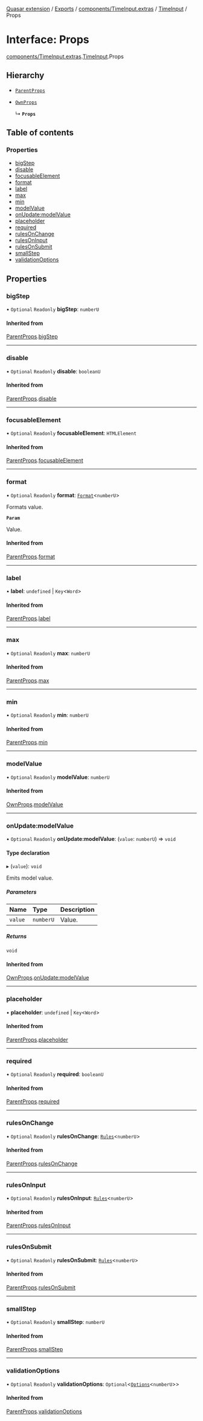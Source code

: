[Quasar extension](../index.md) / [Exports](../modules.md) / [components/TimeInput.extras](../modules/components_TimeInput_extras.md) / [TimeInput](../modules/components_TimeInput_extras.TimeInput.md) / Props

# Interface: Props

[components/TimeInput.extras](../modules/components_TimeInput_extras.md).[TimeInput](../modules/components_TimeInput_extras.TimeInput.md).Props

## Hierarchy

- [`ParentProps`](components_TimeInput_extras.TimeInput.ParentProps.md)

- [`OwnProps`](components_TimeInput_extras.TimeInput.OwnProps.md)

  ↳ **`Props`**

## Table of contents

### Properties

- [bigStep](components_TimeInput_extras.TimeInput.Props.md#bigstep)
- [disable](components_TimeInput_extras.TimeInput.Props.md#disable)
- [focusableElement](components_TimeInput_extras.TimeInput.Props.md#focusableelement)
- [format](components_TimeInput_extras.TimeInput.Props.md#format)
- [label](components_TimeInput_extras.TimeInput.Props.md#label)
- [max](components_TimeInput_extras.TimeInput.Props.md#max)
- [min](components_TimeInput_extras.TimeInput.Props.md#min)
- [modelValue](components_TimeInput_extras.TimeInput.Props.md#modelvalue)
- [onUpdate:modelValue](components_TimeInput_extras.TimeInput.Props.md#onupdate:modelvalue)
- [placeholder](components_TimeInput_extras.TimeInput.Props.md#placeholder)
- [required](components_TimeInput_extras.TimeInput.Props.md#required)
- [rulesOnChange](components_TimeInput_extras.TimeInput.Props.md#rulesonchange)
- [rulesOnInput](components_TimeInput_extras.TimeInput.Props.md#rulesoninput)
- [rulesOnSubmit](components_TimeInput_extras.TimeInput.Props.md#rulesonsubmit)
- [smallStep](components_TimeInput_extras.TimeInput.Props.md#smallstep)
- [validationOptions](components_TimeInput_extras.TimeInput.Props.md#validationoptions)

## Properties

### bigStep

• `Optional` `Readonly` **bigStep**: `numberU`

#### Inherited from

[ParentProps](components_TimeInput_extras.TimeInput.ParentProps.md).[bigStep](components_TimeInput_extras.TimeInput.ParentProps.md#bigstep)

___

### disable

• `Optional` `Readonly` **disable**: `booleanU`

#### Inherited from

[ParentProps](components_TimeInput_extras.TimeInput.ParentProps.md).[disable](components_TimeInput_extras.TimeInput.ParentProps.md#disable)

___

### focusableElement

• `Optional` `Readonly` **focusableElement**: `HTMLElement`

#### Inherited from

[ParentProps](components_TimeInput_extras.TimeInput.ParentProps.md).[focusableElement](components_TimeInput_extras.TimeInput.ParentProps.md#focusableelement)

___

### format

• `Optional` `Readonly` **format**: [`Format`](components_Field_extras.Field.Format.md)<`numberU`\>

Formats value.

**`Param`**

Value.

#### Inherited from

[ParentProps](components_TimeInput_extras.TimeInput.ParentProps.md).[format](components_TimeInput_extras.TimeInput.ParentProps.md#format)

___

### label

• **label**: `undefined` \| `Key`<`Word`\>

#### Inherited from

[ParentProps](components_TimeInput_extras.TimeInput.ParentProps.md).[label](components_TimeInput_extras.TimeInput.ParentProps.md#label)

___

### max

• `Optional` `Readonly` **max**: `numberU`

#### Inherited from

[ParentProps](components_TimeInput_extras.TimeInput.ParentProps.md).[max](components_TimeInput_extras.TimeInput.ParentProps.md#max)

___

### min

• `Optional` `Readonly` **min**: `numberU`

#### Inherited from

[ParentProps](components_TimeInput_extras.TimeInput.ParentProps.md).[min](components_TimeInput_extras.TimeInput.ParentProps.md#min)

___

### modelValue

• `Optional` `Readonly` **modelValue**: `numberU`

#### Inherited from

[OwnProps](components_TimeInput_extras.TimeInput.OwnProps.md).[modelValue](components_TimeInput_extras.TimeInput.OwnProps.md#modelvalue)

___

### onUpdate:modelValue

• `Optional` `Readonly` **onUpdate:modelValue**: (`value`: `numberU`) => `void`

#### Type declaration

▸ (`value`): `void`

Emits model value.

##### Parameters

| Name | Type | Description |
| :------ | :------ | :------ |
| `value` | `numberU` | Value. |

##### Returns

`void`

#### Inherited from

[OwnProps](components_TimeInput_extras.TimeInput.OwnProps.md).[onUpdate:modelValue](components_TimeInput_extras.TimeInput.OwnProps.md#onupdate:modelvalue)

___

### placeholder

• **placeholder**: `undefined` \| `Key`<`Word`\>

#### Inherited from

[ParentProps](components_TimeInput_extras.TimeInput.ParentProps.md).[placeholder](components_TimeInput_extras.TimeInput.ParentProps.md#placeholder)

___

### required

• `Optional` `Readonly` **required**: `booleanU`

#### Inherited from

[ParentProps](components_TimeInput_extras.TimeInput.ParentProps.md).[required](components_TimeInput_extras.TimeInput.ParentProps.md#required)

___

### rulesOnChange

• `Optional` `Readonly` **rulesOnChange**: [`Rules`](../modules/components_api_validation.validation.md#rules)<`numberU`\>

#### Inherited from

[ParentProps](components_TimeInput_extras.TimeInput.ParentProps.md).[rulesOnChange](components_TimeInput_extras.TimeInput.ParentProps.md#rulesonchange)

___

### rulesOnInput

• `Optional` `Readonly` **rulesOnInput**: [`Rules`](../modules/components_api_validation.validation.md#rules)<`numberU`\>

#### Inherited from

[ParentProps](components_TimeInput_extras.TimeInput.ParentProps.md).[rulesOnInput](components_TimeInput_extras.TimeInput.ParentProps.md#rulesoninput)

___

### rulesOnSubmit

• `Optional` `Readonly` **rulesOnSubmit**: [`Rules`](../modules/components_api_validation.validation.md#rules)<`numberU`\>

#### Inherited from

[ParentProps](components_TimeInput_extras.TimeInput.ParentProps.md).[rulesOnSubmit](components_TimeInput_extras.TimeInput.ParentProps.md#rulesonsubmit)

___

### smallStep

• `Optional` `Readonly` **smallStep**: `numberU`

#### Inherited from

[ParentProps](components_TimeInput_extras.TimeInput.ParentProps.md).[smallStep](components_TimeInput_extras.TimeInput.ParentProps.md#smallstep)

___

### validationOptions

• `Optional` `Readonly` **validationOptions**: `Optional`<[`Options`](components_api_validation.validation.Options.md)<`numberU`\>\>

#### Inherited from

[ParentProps](components_TimeInput_extras.TimeInput.ParentProps.md).[validationOptions](components_TimeInput_extras.TimeInput.ParentProps.md#validationoptions)
